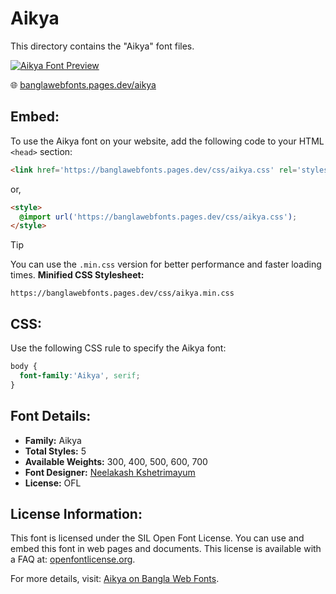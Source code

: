 # Aikya

This directory contains the "Aikya" font files.

[![Aikya Font Preview](https://banglawebfonts.pages.dev/fonts/aikya/aikya-font.jpg)](https://banglawebfonts.pages.dev/aikya/)

🌐 [banglawebfonts.pages.dev/aikya](https://banglawebfonts.pages.dev/aikya/)

## Embed:
To use the Aikya font on your website, add the following code to your HTML `<head>` section:
```html
<link href='https://banglawebfonts.pages.dev/css/aikya.css' rel='stylesheet'>
```

or,
```html
<style>
  @import url('https://banglawebfonts.pages.dev/css/aikya.css');
</style>
```

> [!TIP]
> You can use the `.min.css` version for better performance and faster loading times.
> **Minified CSS Stylesheet:**  
> ```
> https://banglawebfonts.pages.dev/css/aikya.min.css
> ```

## CSS:
Use the following CSS rule to specify the Aikya font:
```css
body {
  font-family:'Aikya', serif;
}
```

## Font Details:
- **Family:** Aikya
- **Total Styles:** 5
- **Available Weights:** 300, 400, 500, 600, 700
- **Font Designer:** [Neelakash Kshetrimayum](https://github.com/brandnewtype)
- **License:** OFL

## License Information:
This font is licensed under the SIL Open Font License. You can use and embed this font in web pages and documents. This license is available with a FAQ at: <a href='https://openfontlicense.org/' target='_blank' class='text-blue-600 hover:underline' rel='noopener noreferrer'>openfontlicense.org</a>.

For more details, visit: [Aikya on Bangla Web Fonts](https://banglawebfonts.pages.dev/aikya/#about).